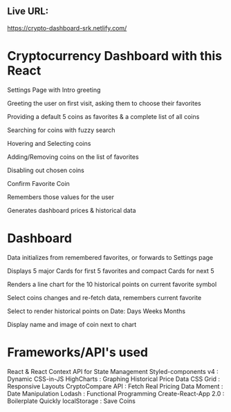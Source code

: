 ## Live URL:
https://crypto-dashboard-srk.netlify.com/

# Cryptocurrency Dashboard with this React 

Settings Page with Intro greeting

Greeting the user on first visit, asking them to choose their favorites

Providing a default 5 coins as favorites & a complete list of all coins

Searching for coins with fuzzy search

Hovering and Selecting coins

Adding/Removing coins on the list of favorites

Disabling out chosen coins

Confirm Favorite Coin

Remembers those values for the user

Generates dashboard prices & historical data

# Dashboard

Data initializes from remembered favorites, or forwards to Settings page

Displays 5 major Cards for first 5 favorites and compact Cards for next 5

Renders a line chart for the 10 historical points on current favorite symbol

Select coins changes and re-fetch data, remembers current favorite

Select to render historical points on Date: Days Weeks Months

Display name and image of coin next to chart

# Frameworks/API's used

React & React Context API for State Management
Styled-components v4 : Dynamic CSS-in-JS
HighCharts : Graphing Historical Price Data
CSS Grid : Responsive Layouts
CryptoCompare API : Fetch Real Pricing Data
Moment : Date Manipulation
Lodash : Functional Programming
Create-React-App 2.0 : Boilerplate Quickly
localStorage : Save Coins
